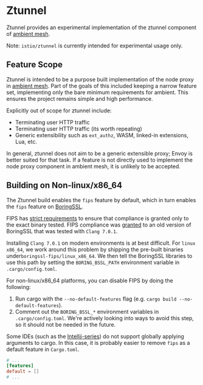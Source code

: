 # Ztunnel

Ztunnel provides an experimental implementation of the ztunnel component of
[ambient mesh](https://istio.io/latest/blog/2022/introducing-ambient-mesh/).

Note: `istio/ztunnel` is currently intended for experimental usage only.

## Feature Scope

Ztunnel is intended to be a purpose built implementation of the node proxy in [ambient mesh](https://istio.io/latest/blog/2022/introducing-ambient-mesh/).
Part of the goals of this included keeping a narrow feature set, implementing only the bare minimum requirements for ambient.
This ensures the project remains simple and high performance.

Explicitly out of scope for ztunnel include:
* Terminating user HTTP traffic
* Terminating user HTTP traffic (its worth repeating)
* Generic extensibility such as `ext_authz`, WASM, linked-in extensions, Lua, etc.

In general, ztunnel does not aim to be a generic extensible proxy; Envoy is better suited for that task.
If a feature is not directly used to implement the node proxy component in ambient mesh, it is unlikely to be accepted.

## Building on Non-linux/x86_64

The Ztunnel build enables the `fips` feature by default, which in turn enables the `fips` feature
on [BoringSSL](https://github.com/cloudflare/boring).

FIPS has
[strict requirements](https://csrc.nist.gov/CSRC/media/projects/cryptographic-module-validation-program/documents/security-policies/140sp3678.pdf)
to ensure that compliance is granted only to the exact binary tested.
FIPS compliance was [granted](https://csrc.nist.gov/projects/cryptographic-module-validation-program/certificate/3678)
to an old version of BoringSSL that was tested with `Clang 7.0.1`.

Installing `Clang 7.0.1` on modern environments is at best difficult. For `linux` `x86_64`, we work around
this problem by shipping the pre-built binaries under`boringssl-fips/linux_x86_64`. We then tell the BoringSSL libraries
to use this path by setting the `BORING_BSSL_PATH` environment variable in `.cargo/config.toml`.

For non-linux/x86_64 platforms, you can disable FIPS by doing the following:

1. Run cargo with the `--no-default-features` flag (e.g. `cargo build --no-default-features`).
1. Comment out the `BORING_BSSL_*` environment variables in `.cargo/config.toml`. We're actively looking into ways
to avoid this step, so it should not be needed in the future.

Some IDEs (such as the [Intellij-series](https://github.com/intellij-rust/intellij-rust/issues/9757)) do not support
globally applying arguments to cargo. In this case, it is probably easier to remove `fips` as a default feature in
`Cargo.toml`.

```toml
# ...
[features]
default = []
# ...
```
